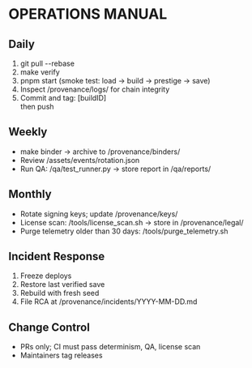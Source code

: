 # OPERATIONS MANUAL

## Daily
1. git pull --rebase
2. make verify
3. pnpm start  (smoke test: load → build → prestige → save)
4. Inspect /provenance/logs/ for chain integrity
5. Commit and tag: [buildID] <summary> then push

## Weekly
- make binder  → archive to /provenance/binders/
- Review /assets/events/rotation.json
- Run QA: /qa/test_runner.py  → store report in /qa/reports/

## Monthly
- Rotate signing keys; update /provenance/keys/
- License scan: /tools/license_scan.sh  → store in /provenance/legal/
- Purge telemetry older than 30 days: /tools/purge_telemetry.sh

## Incident Response
1. Freeze deploys
2. Restore last verified save
3. Rebuild with fresh seed
4. File RCA at /provenance/incidents/YYYY-MM-DD.md

## Change Control
- PRs only; CI must pass determinism, QA, license scan
- Maintainers tag releases
